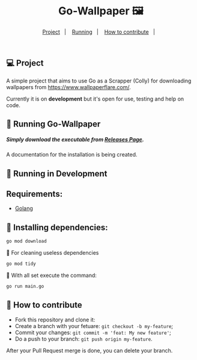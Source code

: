<h1 align="center">
    Go-Wallpaper 🖼️
</h1>

<p align="center">
  <a href="#-projeto">Project</a>&nbsp;&nbsp;&nbsp;|&nbsp;&nbsp;&nbsp;
  <a href="#-rodando">Running</a>&nbsp;&nbsp;&nbsp;|&nbsp;&nbsp;&nbsp;
  <a href="#-como-contribuir">How to contribute</a>&nbsp;&nbsp;&nbsp;|&nbsp;&nbsp;&nbsp;
</p>

<br>

<a id="-projeto"></a>

## 💻 Project

A simple project that aims to use Go as a Scrapper (Colly) for downloading wallpapers from https://www.wallpaperflare.com/.

Currently it is on **development** but it's open for use, testing and help on code.

<a id="-layout"></a>

<a id="-rodando"></a>

## 🌇 Running Go-Wallpaper

##### Simply download the executable from [Releases Page](https://github.com/Drack112/Go-Wallpaper/releases).

A documentation for the installation is being created.

## 🌆 Running in Development

## Requirements:

- [Golang](https://go.dev/)

## 📂 Installing dependencies:

```bash
go mod download
```

🧹 For cleaning useless dependencies

```bash
go mod tidy
```

🚀 With all set execute the command:

```bash
go run main.go
```

<a id="-como-contribuir"></a>

## 🤔 How to contribute

- Fork this repository and clone it:
- Create a branch with your fetuare: `git checkout -b my-feature`;
- Commit your changes: `git commit -m 'feat: My new feature'`;
- Do a push to your branch: `git push origin my-feature`.

After your Pull Request merge is done, you can delete your branch.
